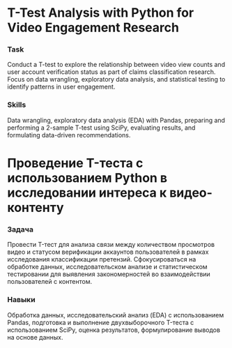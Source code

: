 # T-Test Analysis with Python for Video Engagement Research

### Task  
Conduct a T-test to explore the relationship between video view counts and user account verification status as part of claims classification research. Focus on data wrangling, exploratory data analysis, and statistical testing to identify patterns in user engagement.

### Skills  
Data wrangling, exploratory data analysis (EDA) with Pandas, preparing and performing a 2-sample T-test using SciPy, evaluating results, and formulating data-driven recommendations.

# Проведение T-теста с использованием Python в исследовании интереса к видео-контенту

### Задача  
Провести T-тест для анализа связи между количеством просмотров видео и статусом верификации аккаунтов пользователей в рамках исследования классификации претензий. Сфокусироваться на обработке данных, исследовательском анализе и статистическом тестировании для выявления закономерностей во взаимодействии пользователей с контентом.

### Навыки  
Обработка данных, исследовательский анализ (EDA) с использованием Pandas, подготовка и выполнение двухвыборочного T-теста с использованием SciPy, оценка результатов, формулирование выводов на основе данных.
